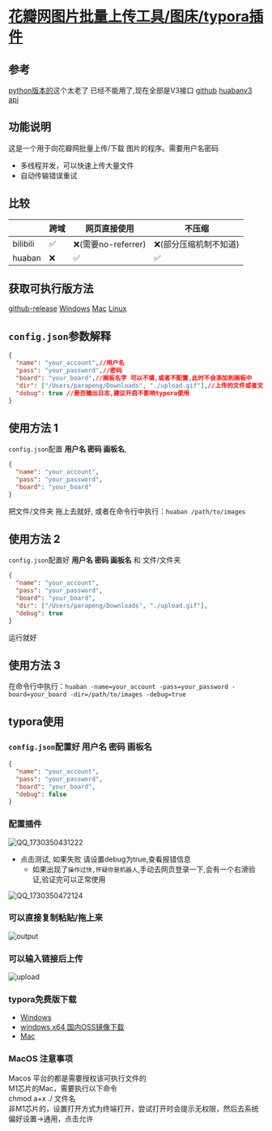 # [花瓣网图片批量上传工具/图床/typora插件](https://github.com/pzx521521/typora-plugin-huaban)
## 参考
[python版本的](https://github.com/Pingze-github/HuabanBatchUpload)这个太老了 已经不能用了,现在全部是V3接口
[github](https://github.com/pzx521521/typora-plugin-huaban)
[huabanv3 api](https://github.com/pzx521521/huabanv3)

## 功能说明  
这是一个用于向花瓣网批量上传/下载 图片的程序。需要用户名密码  
+ 多线程并发，可以快速上传大量文件
+ 自动传输错误重试

## 比较  
|          | 跨域 | 网页直接使用 | 不压缩          |
|----------|---|--------|--------------|
| bilibili | ✅ | ❌(需要no-referrer)  | ❌(部分压缩机制不知道) |
| huaban   | ❌ | ✅      | ✅            |

## 获取可执行版方法  
[github-release](https://github.com/pzx521521/typora-plugin-huaban/releases)
[Windows](http://app.parap.us.kg/huaban/huaban.exe)
[Mac](http://app.parap.us.kg/huaban/huaban)
[Linux](http://app.parap.us.kg/huaban/huaban_linux)
## `config.json`参数解释  
```json
{
  "name": "your_account",//用户名
  "pass": "your_password",//密码
  "board": "your_board",//画板名字 可以不填,或者不配置,此时不会添加到画板中
  "dir": ["/Users/parapeng/Downloads", "./upload.gif"],//上传的文件或者文件夹,在传参的时候,参数会替换改配置
  "debug": true //是否输出日志,建议开启不影响typora使用
}
```
## 使用方法 1
`config.json`配置 **用户名 密码 画板名**,

```json
{
  "name": "your_account",
  "pass": "your_password",
  "board": "your_board"
}
```
把文件/文件夹 拖上去就好, 或者在命令行中执行：`huaban /path/to/images`
## 使用方法 2
`config.json`配置好 **用户名 密码 画板名** 和 文件/文件夹
```json
{
  "name": "your_account",
  "pass": "your_password",
  "board": "your_board",
  "dir": ["/Users/parapeng/Downloads", "./upload.gif"],
  "debug": true
}
```
运行就好

## 使用方法 3
在命令行中执行：`huaban -name=your_account -pass=your_password -board=your_board -dir=/path/to/images -debug=true`

## typora使用
### `config.json`配置好 **用户名 密码 画板名** 
```json
{
  "name": "your_account",
  "pass": "your_password",
  "board": "your_board",
  "debug": false
}
```
### 配置插件

![QQ_1730350431222](https://gd-hbimg.huaban.com/21626e75dd404d7c5de6003edee2022f07d24abf23968-e0dCE7)

+ 点击测试, 如果失败 请设置debug为true,查看报错信息
  + 如果出现了`操作过快,怀疑你是机器人`,手动去网页登录一下,会有一个右滑验证,验证完可以正常使用

![QQ_1730350472124](https://gd-hbimg.huaban.com/b5c7a212001b0ad6b4e15e70d9d4b5384f911e4f2cd95-lCcIAs)

### 可以直接复制粘贴/拖上来

![output](https://gd-hbimg.huaban.com/1c528e76c82479b818d39069980c7a5d1743e96f5797f-8iQEPg)

### 可以输入链接后上传

![upload](https://gd-hbimg.huaban.com/e5c68d00cad1add003e94fbc42426100403f3e6f1187a7-dJC6l9)

### typora免费版下载
- [Windows](https://typora.io/windows/dev_release.html)
- [windows x64 国内OSS镜像下载](https://jiali0126.oss-cn-shenzhen.aliyuncs.com/typora/typora-update-x64-1117.exe)
- [Mac](https://typora.io/dev_release.html)

### MacOS 注意事项
Macos 平台的都是需要授权该可执行文件的  
M1芯片的Mac，需要执行以下命令  
chmod a+x ./ 文件名  
非M1芯片的，设置打开方式为终端打开，尝试打开时会提示无权限，然后去系统偏好设置->通用，点击允许   
